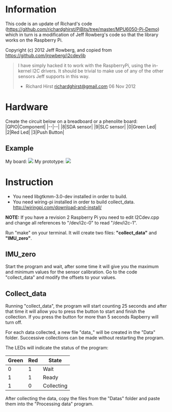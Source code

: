 ﻿# Information
This code is an update of Richard's code (https://github.com/richardghirst/PiBits/tree/master/MPU6050-Pi-Demo) which in turn is a modification of Jeff Rowberg's code so that the library works on the Raspberry Pi.

Copyright (c) 2012 Jeff Rowberg, and copied from
https://github.com/jrowberg/i2cdevlib

> I have simply hacked it to work with the RaspberryPi, using the
> in-kernel I2C drivers. It should be trivial to make use of any of the
> other sensors Jeff supports in this way. 
> - Richard Hirst <richardghirst@gmail.com>   06 Nov 2012
# Hardware
Create the circuit below on a breadboard or a phenolite board:
|GPIO|Component|
|--|--|
|8|SDA sensor|
|9|SLC sensor|
|0|Green Led|
|2|Red Led|
|3|Push Button|

## Example
My board:
![](https://cdn.discordapp.com/attachments/633486363139768330/872995568232837181/unknown.png)
My prototype:
![](https://cdn.discordapp.com/attachments/633486363139768330/875231769895510046/23daad41-3327-4f58-ab31-534a9cfbfb0a.png)

# Instruction

 - You need libgtkmm-3.0-dev installed in order to build. 
 - You need wiring-pi installed in order to build collect_data. http://wiringpi.com/download-and-install/


**NOTE:** If you have a revision 2 Raspberry Pi you need to edit I2Cdev.cpp and change all references to "/dev/i2c-0" to read "/dev/i2c-1".

Run "make" on your terminal. It will create two files: **"collect_data"** and **"IMU_zero"**.
## IMU_zero
  
Start the program and wait, after some time it will give you the maximum and minimum values ​​for the sensor calibration. Go to the code "collect_data" and modify the offsets to your values.
## Collect_data
Running "collect_data", the program will start counting 25 seconds and after that time it will allow you to press the button to start and finish the collection. If you press the button for more than 5 seconds Rapberry will turn off. 

For each data collected, a new file "data_" will be created in the "Data" folder. Successive collections can be made without restarting the program. 

The LEDs will indicate the status of the program:

 
|Green|Red|State|
|--|--|--|
| 0 | 1 |Wait|
| 1 | 1 |Ready |
| 1 | 0 |Collecting|
After collecting the data, copy the files from the "Datas" folder and paste them into the "Processing data" program.






